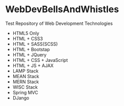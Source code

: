 # WebDevBellsAndWhistles
Test Repository of Web Development Technologies

- HTML5 Only
- HTML + CSS3
- HTML + SASS(SCSS)
- HTML + Bootstap
- HTML + JQuery
- HTML + CSS + JavaScript
- HTML + JS + AJAX
- LAMP Stack
- MEAN Stack
- MERN Stack
- WISC Stack
- Spring MVC
- DJango
